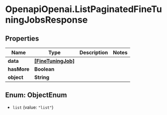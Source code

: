 # OpenapiOpenai.ListPaginatedFineTuningJobsResponse

## Properties

Name | Type | Description | Notes
------------ | ------------- | ------------- | -------------
**data** | [**[FineTuningJob]**](FineTuningJob.md) |  | 
**hasMore** | **Boolean** |  | 
**object** | **String** |  | 



## Enum: ObjectEnum


* `list` (value: `"list"`)




